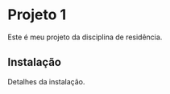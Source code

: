 # Projeto 1

Este é meu projeto da disciplina de residência.

## Instalação

Detalhes da instalação.
